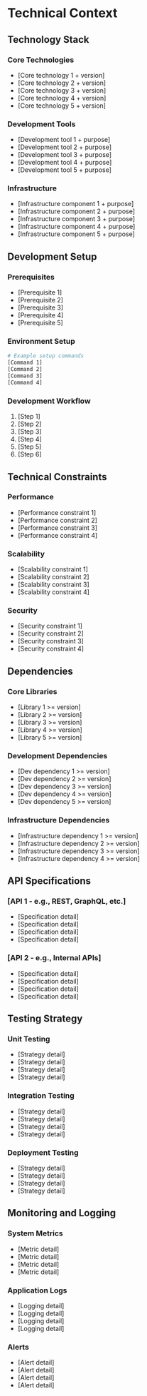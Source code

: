 # Technical Context

## Technology Stack

### Core Technologies

- [Core technology 1 + version]
- [Core technology 2 + version]
- [Core technology 3 + version]
- [Core technology 4 + version]
- [Core technology 5 + version]

### Development Tools

- [Development tool 1 + purpose]
- [Development tool 2 + purpose]
- [Development tool 3 + purpose]
- [Development tool 4 + purpose]
- [Development tool 5 + purpose]

### Infrastructure

- [Infrastructure component 1 + purpose]
- [Infrastructure component 2 + purpose]
- [Infrastructure component 3 + purpose]
- [Infrastructure component 4 + purpose]
- [Infrastructure component 5 + purpose]

## Development Setup

### Prerequisites

- [Prerequisite 1]
- [Prerequisite 2]
- [Prerequisite 3]
- [Prerequisite 4]
- [Prerequisite 5]

### Environment Setup

```bash
# Example setup commands
[Command 1]
[Command 2]
[Command 3]
[Command 4]
```

### Development Workflow

1. [Step 1]
2. [Step 2]
3. [Step 3]
4. [Step 4]
5. [Step 5]
6. [Step 6]

## Technical Constraints

### Performance

- [Performance constraint 1]
- [Performance constraint 2]
- [Performance constraint 3]
- [Performance constraint 4]

### Scalability

- [Scalability constraint 1]
- [Scalability constraint 2]
- [Scalability constraint 3]
- [Scalability constraint 4]

### Security

- [Security constraint 1]
- [Security constraint 2]
- [Security constraint 3]
- [Security constraint 4]

## Dependencies

### Core Libraries

- [Library 1 >= version]
- [Library 2 >= version]
- [Library 3 >= version]
- [Library 4 >= version]
- [Library 5 >= version]

### Development Dependencies

- [Dev dependency 1 >= version]
- [Dev dependency 2 >= version]
- [Dev dependency 3 >= version]
- [Dev dependency 4 >= version]
- [Dev dependency 5 >= version]

### Infrastructure Dependencies

- [Infrastructure dependency 1 >= version]
- [Infrastructure dependency 2 >= version]
- [Infrastructure dependency 3 >= version]
- [Infrastructure dependency 4 >= version]

## API Specifications

### [API 1 - e.g., REST, GraphQL, etc.]

- [Specification detail]
- [Specification detail]
- [Specification detail]
- [Specification detail]

### [API 2 - e.g., Internal APIs]

- [Specification detail]
- [Specification detail]
- [Specification detail]
- [Specification detail]

## Testing Strategy

### Unit Testing

- [Strategy detail]
- [Strategy detail]
- [Strategy detail]
- [Strategy detail]

### Integration Testing

- [Strategy detail]
- [Strategy detail]
- [Strategy detail]
- [Strategy detail]

### Deployment Testing

- [Strategy detail]
- [Strategy detail]
- [Strategy detail]
- [Strategy detail]

## Monitoring and Logging

### System Metrics

- [Metric detail]
- [Metric detail]
- [Metric detail]
- [Metric detail]

### Application Logs

- [Logging detail]
- [Logging detail]
- [Logging detail]
- [Logging detail]

### Alerts

- [Alert detail]
- [Alert detail]
- [Alert detail]
- [Alert detail]
